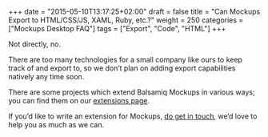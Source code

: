 +++
date = "2015-05-10T13:17:25+02:00"
draft = false
title = "Can Mockups Export to HTML/CSS/JS, XAML, Ruby, etc.?"
weight = 250
categories = ["Mockups Desktop FAQ"]
tags = ["Export", "Code", "HTML"]
+++

Not directly, no.

There are too many technologies for a small company like ours to keep track of and export to, so we don’t plan on adding export capabilities natively any time soon.

There are some projects which extend Balsamiq Mockups in various ways; you can find them on our [extensions page](http://support.balsamiq.com/customer/portal/articles/135659).

If you’d like to write an extension for Mockups, [do get in touch](mailto:peldi@balsamiq.com), we’d love to help you as much as we can.
